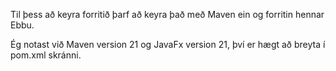 Til þess að keyra forritið þarf að keyra það með Maven ein og forritin hennar Ebbu.

Ég notast við Maven version 21 og JavaFx version 21, því er hægt að breyta í pom.xml skránni.
